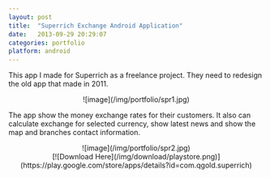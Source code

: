 ```yaml
---
layout: post
title:  "Superrich Exchange Android Application"
date:   2013-09-29 20:29:07
categories: portfolio
platform: android
---
```


This app I made for Superrich as a freelance project. They need to redesign the old app that made in 2011.

<center>
![image](/img/portfolio/spr1.jpg)
</center>

The app show the money exchange rates for their customers. It also can calculate exchange for selected currency, show latest news and show the map and branches contact information.

<center>
![image](/img/portfolio/spr2.jpg)
</center>

<center>
[![Download Here](/img/download/playstore.png)](https://play.google.com/store/apps/details?id=com.qgold.superrich)
</center>
